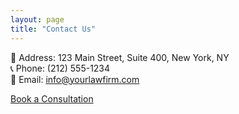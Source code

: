 ```yaml
---
layout: page
title: "Contact Us"
---
```

📍 Address: 123 Main Street, Suite 400, New York, NY  
📞 Phone: (212) 555-1234  
📧 Email: info@yourlawfirm.com  

[Book a Consultation](mailto:info@yourlawfirm.com)
